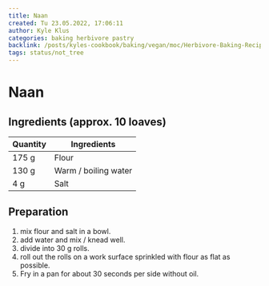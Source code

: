 ```yaml
---
title: Naan
created: Tu 23.05.2022, 17:06:11
author: Kyle Klus
categories: baking herbivore pastry
backlink: /posts/kyles-cookbook/baking/vegan/moc/Herbivore-Baking-Recipes.html
tags: status/not_tree
---
```


# Naan

## Ingredients (approx. 10 loaves)

| Quantity | Ingredients |
| ---------------- | ------------------------------ |
| 175 g | Flour |
| 130 g | Warm / boiling water |
| 4 g | Salt |

## Preparation

1. mix flour and salt in a bowl.
2. add water and mix / knead well.
3. divide into 30 g rolls.
4. roll out the rolls on a work surface sprinkled with flour as flat as possible.
5. Fry in a pan for about 30 seconds per side without oil.
